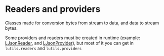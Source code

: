 # Readers and providers
Classes made for conversion bytes from stream to data, and data to stream bytes.

Some providers and readers must be created in runtime (example: [LJsonReader](../api_reference/LJsonReader.md), and [LJsonProvider](../api_reference/LJsonProvider.md)), but most of it you can get in `lutils.readers` and `lutils.providers`